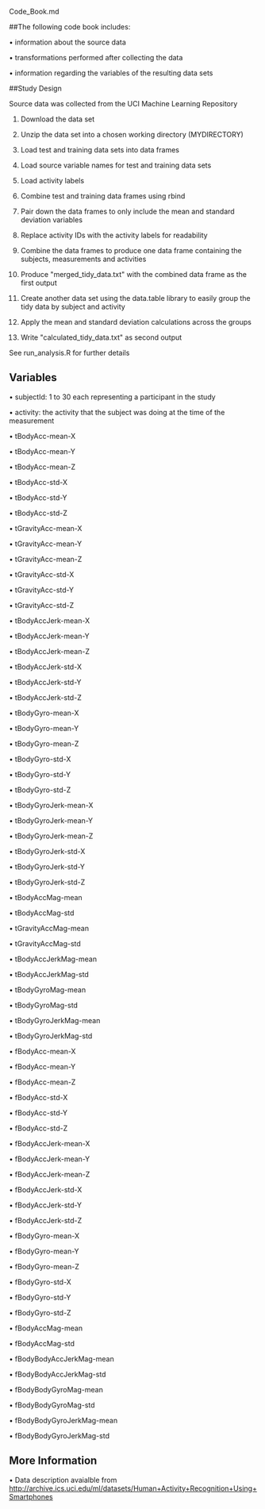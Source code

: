 Code_Book.md 
 
##The following code book includes: 

• information about the source data 

• transformations performed after collecting the data 

• information regarding the variables of the resulting data sets 
 
 
##Study Design 

Source data was collected from the UCI Machine Learning Repository 

1. Download the data set 

2. Unzip the data set into a chosen working directory (MYDIRECTORY) 

3. Load test and training data sets into data frames 

4. Load source variable names for test and training data sets 

5. Load activity labels 

6. Combine test and training data frames using rbind 

7. Pair down the data frames to only include the mean and standard deviation variables 

8. Replace activity IDs with the activity labels for readability 

9. Combine the data frames to produce one data frame containing the subjects, measurements and activities 

10. Produce "merged_tidy_data.txt" with the combined data frame as the first output 

11. Create another data set using the data.table library to easily group the tidy data by subject and activity 

12. Apply the mean and standard deviation calculations across the groups 

13. Write "calculated_tidy_data.txt" as second output

See run_analysis.R for further details 
 
## Variables 

• subjectId: 1 to 30 each representing a participant in the study 

• activity: the activity that the subject was doing at the time of the measurement 

• tBodyAcc-mean-X 

• tBodyAcc-mean-Y 

• tBodyAcc-mean-Z 

• tBodyAcc-std-X 

• tBodyAcc-std-Y 

• tBodyAcc-std-Z 

• tGravityAcc-mean-X 

• tGravityAcc-mean-Y 

• tGravityAcc-mean-Z 

• tGravityAcc-std-X 

• tGravityAcc-std-Y 

• tGravityAcc-std-Z 

• tBodyAccJerk-mean-X 

• tBodyAccJerk-mean-Y 

• tBodyAccJerk-mean-Z 

• tBodyAccJerk-std-X 

• tBodyAccJerk-std-Y 

• tBodyAccJerk-std-Z 

• tBodyGyro-mean-X 

• tBodyGyro-mean-Y 

• tBodyGyro-mean-Z 

• tBodyGyro-std-X 

• tBodyGyro-std-Y 

• tBodyGyro-std-Z 

• tBodyGyroJerk-mean-X 

• tBodyGyroJerk-mean-Y 

• tBodyGyroJerk-mean-Z 

• tBodyGyroJerk-std-X 

• tBodyGyroJerk-std-Y 

• tBodyGyroJerk-std-Z 

• tBodyAccMag-mean 

• tBodyAccMag-std 

• tGravityAccMag-mean 

• tGravityAccMag-std 

• tBodyAccJerkMag-mean 

• tBodyAccJerkMag-std 

• tBodyGyroMag-mean 

• tBodyGyroMag-std 

• tBodyGyroJerkMag-mean 

• tBodyGyroJerkMag-std 

• fBodyAcc-mean-X 

• fBodyAcc-mean-Y 

• fBodyAcc-mean-Z 

• fBodyAcc-std-X 

• fBodyAcc-std-Y 

• fBodyAcc-std-Z 

• fBodyAccJerk-mean-X 

• fBodyAccJerk-mean-Y 

• fBodyAccJerk-mean-Z 

• fBodyAccJerk-std-X 

• fBodyAccJerk-std-Y 

• fBodyAccJerk-std-Z 

• fBodyGyro-mean-X 

• fBodyGyro-mean-Y 

• fBodyGyro-mean-Z 

• fBodyGyro-std-X 

• fBodyGyro-std-Y 

• fBodyGyro-std-Z 

• fBodyAccMag-mean 

• fBodyAccMag-std 

• fBodyBodyAccJerkMag-mean 

• fBodyBodyAccJerkMag-std 

• fBodyBodyGyroMag-mean 

• fBodyBodyGyroMag-std 

• fBodyBodyGyroJerkMag-mean 

• fBodyBodyGyroJerkMag-std 

## More Information

• Data description avaialble from http://archive.ics.uci.edu/ml/datasets/Human+Activity+Recognition+Using+Smartphones
